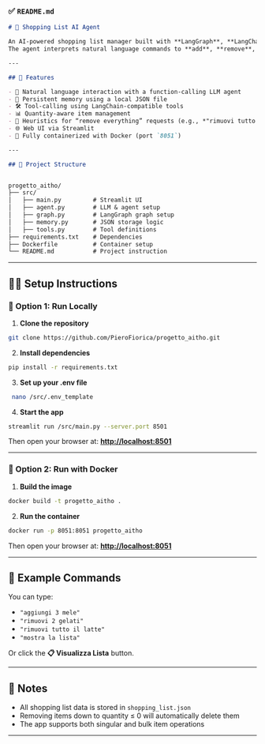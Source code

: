 ### ✅ `README.md`

```markdown
# 🛒 Shopping List AI Agent

An AI-powered shopping list manager built with **LangGraph**, **LangChain**, and **Streamlit**.  
The agent interprets natural language commands to **add**, **remove**, and **view** items with quantities in a persistent `.json` file.

---

## 🚀 Features

- 💬 Natural language interaction with a function-calling LLM agent
- 🔁 Persistent memory using a local JSON file
- 🛠️ Tool-calling using LangChain-compatible tools
- 📊 Quantity-aware item management
- 🧠 Heuristics for “remove everything” requests (e.g., *"rimuovi tutto il latte"*)
- 🌐 Web UI via Streamlit
- 🐳 Fully containerized with Docker (port `8051`)

---

## 📁 Project Structure


progetto_aitho/
├── src/
│   ├── main.py         # Streamlit UI
│   ├── agent.py        # LLM & agent setup
│   ├── graph.py        # LangGraph graph setup
│   ├── memory.py       # JSON storage logic
│   ├── tools.py        # Tool definitions
├── requirements.txt    # Dependencies
├── Dockerfile          # Container setup
└── README.md           # Project instruction

```

---

## 🧑‍💻 Setup Instructions

### 🔧 Option 1: Run Locally

1. **Clone the repository**

```bash
git clone https://github.com/PieroFiorica/progetto_aitho.git
````

2. **Install dependencies**

```bash
pip install -r requirements.txt
```

3. **Set up your .env file**

```bash
 nano /src/.env_template
```

4. **Start the app**

```bash
streamlit run /src/main.py --server.port 8501
```

Then open your browser at: 
**[http://localhost:8501](http://localhost:8501)**

---

### 🐳 Option 2: Run with Docker

1. **Build the image**

```bash
docker build -t progetto_aitho .
```

2. **Run the container**

```bash
docker run -p 8051:8051 progetto_aitho 
```

Then open your browser at: 
**[http://localhost:8051](http://localhost:8051)**

---

## 🧠 Example Commands

You can type:

* `"aggiungi 3 mele"`
* `"rimuovi 2 gelati"`
* `"rimuovi tutto il latte"`
* `"mostra la lista"`

Or click the **📋 Visualizza Lista** button.

---

## 📝 Notes

* All shopping list data is stored in `shopping_list.json`
* Removing items down to quantity ≤ 0 will automatically delete them
* The app supports both singular and bulk item operations

---
